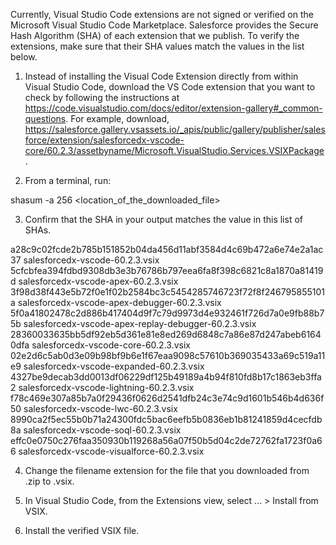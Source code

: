 Currently, Visual Studio Code extensions are not signed or verified on the
Microsoft Visual Studio Code Marketplace. Salesforce provides the Secure Hash
Algorithm (SHA) of each extension that we publish. To verify the extensions,
make sure that their SHA values match the values in the list below.

1. Instead of installing the Visual Code Extension directly from within Visual
   Studio Code, download the VS Code extension that you want to check by
   following the instructions at
   https://code.visualstudio.com/docs/editor/extension-gallery#_common-questions.
   For example, download,
   https://salesforce.gallery.vsassets.io/_apis/public/gallery/publisher/salesforce/extension/salesforcedx-vscode-core/60.2.3/assetbyname/Microsoft.VisualStudio.Services.VSIXPackage.

2. From a terminal, run:

shasum -a 256 <location_of_the_downloaded_file>

3. Confirm that the SHA in your output matches the value in this list of SHAs.

a28c9c02fcde2b785b151852b04da456d11abf3584d4c69b472a6e74e2a1ac37  salesforcedx-vscode-60.2.3.vsix
5cfcbfea394fdbd9308db3e3b76786b797eea6fa8f398c6821c8a1870a81419d  salesforcedx-vscode-apex-60.2.3.vsix
3f98d38f443e5b72f0e1f02b2584bc3c5454285746723f72f8f246795855101a  salesforcedx-vscode-apex-debugger-60.2.3.vsix
5f0a41802478c2d886b417404d9f7c79d9973d4e932461f726d7a0e9fb88b75b  salesforcedx-vscode-apex-replay-debugger-60.2.3.vsix
28360033635bb5df92eb5d361e81e8ed269d6848c7a86e87d247abeb61640dfa  salesforcedx-vscode-core-60.2.3.vsix
02e2d6c5ab0d3e09b98bf9b6e1f67eaa9098c57610b369035433a69c519a11e9  salesforcedx-vscode-expanded-60.2.3.vsix
4327be9decab3dd0013df06229df125b49189a4b94f810fd8b17c1863eb3ffa2  salesforcedx-vscode-lightning-60.2.3.vsix
f78c469e307a85b7a0f29436f0626d2541dfb24c3e74c9d1601b546b4d636f50  salesforcedx-vscode-lwc-60.2.3.vsix
8990ca2f5ec55b0b71a24300fdc5bac6eefb5b0836eb1b81241859d4cecfdb8a  salesforcedx-vscode-soql-60.2.3.vsix
effc0e0750c276faa350930b119268a56a07f50b5d04c2de72762fa1723f0a66  salesforcedx-vscode-visualforce-60.2.3.vsix


4. Change the filename extension for the file that you downloaded from .zip to
.vsix.

5. In Visual Studio Code, from the Extensions view, select ... > Install from
VSIX.

6. Install the verified VSIX file.

